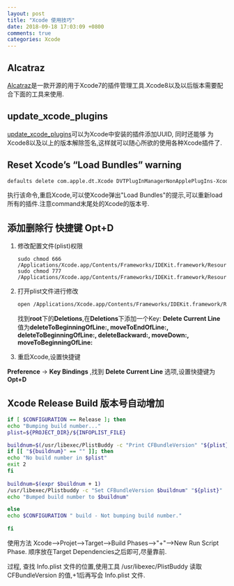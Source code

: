 ```yaml
---
layout: post
title: "Xcode 使用技巧"
date: 2018-09-18 17:03:09 +0800
comments: true
categories: Xcode
---
```


## Alcatraz 

[Alcatraz](https://github.com/alcatraz/Alcatraz)是一款开源的用于Xcode7的插件管理工具.Xcode8以及以后版本需要配合下面的工具来使用.

## update_xcode_plugins

[update_xcode_plugins](https://github.com/inket/update_xcode_plugins)可以为Xcode中安装的插件添加UUID, 同时还能够 为Xcode8以及以上的版本解除签名,这样就可以随心所欲的使用各种Xcode插件了.

## Reset Xcode’s “Load Bundles” warning

```bash
defaults delete com.apple.dt.Xcode DVTPlugInManagerNonApplePlugIns-Xcode-10.0
```

执行该命令,重启Xcode,可以使Xcode弹出"Load Bundles"的提示,可以重新load所有的插件.注意command末尾处的Xcode的版本号.

## 添加删除行 快捷键 Opt+D

1. 修改配置文件(plist)权限

   ```ba&#39;sh
   sudo chmod 666 /Applications/Xcode.app/Contents/Frameworks/IDEKit.framework/Resources/IDETextKeyBindingSet.plist
   sudo chmod 777 /Applications/Xcode.app/Contents/Frameworks/IDEKit.framework/Resources/
   ```

2. 打开plist文件进行修改

   ``` bash
   open /Applications/Xcode.app/Contents/Frameworks/IDEKit.framework/Resources/IDETextKeyBindingSet.plist
   ```

   找到**root**下的**Deletions**,在**Deletions**下添加一个Key: **Delete Current Line** 值为**deleteToBeginningOfLine:, moveToEndOfLine:, deleteToBeginningOfLine:, deleteBackward:, moveDown:, moveToBeginningOfLine:**

3.   重启Xcode,设置快捷键

   **Preference** -> **Key Bindings** ,找到 **Delete Current Line** 选项,设置快捷键为 **Opt+D**

## Xcode Release Build 版本号自动增加

``` bash
if [ $CONFIGURATION == Release ]; then
echo "Bumping build number..."
plist=${PROJECT_DIR}/${INFOPLIST_FILE}

buildnum=$(/usr/libexec/PlistBuddy -c "Print CFBundleVersion" "${plist}")
if [[ "${buildnum}" == "" ]]; then
echo "No build number in $plist"
exit 2
fi
 
buildnum=$(expr $buildnum + 1)
/usr/libexec/Plistbuddy -c "Set CFBundleVersion $buildnum" "${plist}"
echo "Bumped build number to $buildnum"

else
echo $CONFIGURATION " build - Not bumping build number."
 
fi
```
使用方法 Xcode-->Projet-->Target-->Build Phases-->"+"-->New Run Script Phase. 顺序放在Target Dependencies之后即可,尽量靠前. 

过程, 查找 Info.plist 文件的位置,使用工具 /usr/libexec/PlistBuddy 读取 CFBundleVersion 的值,+1后再写会 Info.plist 文件. 


